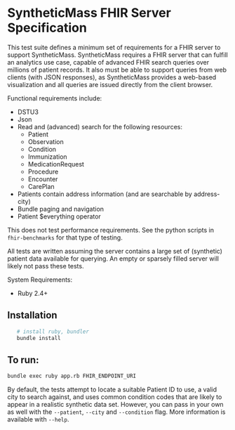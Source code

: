 SyntheticMass FHIR Server Specification
============================

This test suite defines a minimum set of requirements for a FHIR server to support SyntheticMass.  SyntheticMass requires 
a FHIR server that can fulfill an analytics use case, capable of advanced FHIR search queries over
millions of patient records.  It also must be able to support queries from web clients (with JSON responses), 
as SyntheticMass provides a web-based visualization and all queries are issued directly from the client browser.

Functional requirements include:

* DSTU3
* Json
* Read and (advanced) search for the following resources:
    * Patient
    * Observation
    * Condition
    * Immunization
    * MedicationRequest
    * Procedure
    * Encounter
    * CarePlan
* Patients contain address information (and are searchable by address-city)
* Bundle paging and navigation
* Patient $everything operator

This does not test performance requirements.  See the python scripts in `fhir-benchmarks` for that type of testing.

All tests are written assuming the server contains a large set of (synthetic) patient data available for querying.
An empty or sparsely filled server will likely not pass these tests.

System Requirements:
* Ruby 2.4+

Installation
------------
```sh
   # install ruby, bundler
   bundle install
```

To run:
------------

```sh
bundle exec ruby app.rb FHIR_ENDPOINT_URI
```

By default, the tests attempt to locate a suitable Patient ID to use, a valid city to search against, and uses
common condition codes that are likely to appear in a realistic synthetic data set.  However, you can pass in 
your own as well with the `--patient`, `--city` and `--condition` flag.  More information is available with `--help`.
